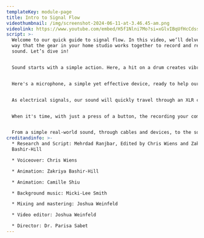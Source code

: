 ```yaml
---
templateKey: module-page
title: Intro to Signal Flow
videothumbnail: /img/screenshot-2024-06-11-at-3.46.45-am.png
videolink: https://www.youtube.com/embed/H5f1Nlni7Mo?si=xGlvIBqUfHcCdssZ
script: >-
  Welcome to our quick guide to signal flow. In this video, we’ll delve into the
  way that the gear in your home studio works together to record and reproduce
  sound. Let’s dive in! 


  Sound starts with a simple action. Here, a hit on a drum creates vibrations in the air that spread out as sound waves, which are heard by everyone nearby. This real world sound is referred to as acoustic. But we don’t want our sound to just stay in the room. We want our sound to be heard far and wide. To do this, we need to get it into our computer.


  Here's a microphone, a simple yet effective device, ready to help our sound waves on their journey from acoustic domain to our computer. As sound waves hit the microphone, it converts them into electric signals.


  As electrical signals, our sound will quickly travel through an XLR cable to reach our audio interface and computer. Here, our Audio interface acts like a translator and converts our sound signals from electricity into a format that computers can understand, enabling us to edit, process, or manipulate the audio in various ways. This digital domain is where creativity meets technology, expanding what's possible with sound with the computers' boundless capabilities, as we will discuss in our Intro to DAWs video.


  When it's time, with just a press of a button, the recording your computer has captured will travel back through your interface and into your speakers or headphones.Your speakers or headphones will take these electric signals and change them back into sound waves, ready to be heard once more.


  From a simple real-world sound, through cables and devices, to the sound in our ears, the journey from the acoustic to the digital domain and back is fascinating. And this, dear viewers, is  just the start. Stay tuned for the next segment where we will learn more about DAWs. Thanks for watching and happy composing!
creditandinfo: >-
  * Research and Script: Mehrdad Ranjbar, Edited by Chris Wiens and Zakriya
  Bashir-Hill

  * Voiceover: Chris Wiens

  * Animation: Zakriya Bashir-Hill

  * Animation: Camille Shiu

  * Background music: Micki-Lee Smith

  * Mixing and mastering: Joshua Weinfeld

  * Video editor: Joshua Weinfeld

  * Director: Dr. Parisa Sabet
---
```

